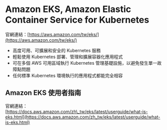# Amazon EKS, Amazon Elastic Container Service for Kubernetes

官網連結：[https://aws.amazon.com/tw/eks/](https://aws.amazon.com/tw/eks/)

* 高度可用、可擴展和安全的 Kubernetes 服務
* 輕鬆使用 Kubernetes 部署、管理和擴展容器化應用程式
* 可在多個 AWS 可用區域執行 Kubernetes 管理基礎設施，以避免發生單一故障點問題
* 任何標準 Kubernetes 環境執行的應用程式都能完全相容

## Amazon EKS 使用者指南 

官網連結：[https://docs.aws.amazon.com/zh\_tw/eks/latest/userguide/what-is-eks.html](https://docs.aws.amazon.com/zh_tw/eks/latest/userguide/what-is-eks.html)

